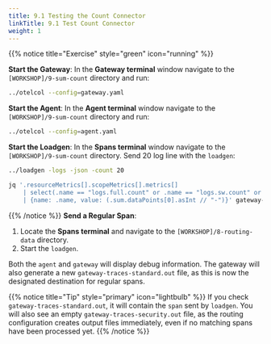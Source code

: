 ```yaml
---
title: 9.1 Testing the Count Connector
linkTitle: 9.1 Test Count Connector
weight: 1
---
```


{{% notice title="Exercise" style="green" icon="running" %}}

**Start the Gateway**: In the **Gateway terminal** window navigate to the `[WORKSHOP]/9-sum-count` directory and run:

```bash { title="Start the Gateway" }
../otelcol --config=gateway.yaml
```

**Start the Agent**: In the **Agent terminal** window navigate to the `[WORKSHOP]/9-sum-count` directory and run:

```bash { title="Start the Agent" }
../otelcol --config=agent.yaml
```

**Start the Loadgen**: In the **Spans terminal** window navigate to the `[WORKSHOP]/9-sum-count` directory. Send 20 log line with the `loadgen`:

```bash { title="Loadgen" }
../loadgen -logs -json -count 20
```


```bash
jq '.resourceMetrics[].scopeMetrics[].metrics[]
    | select(.name == "logs.full.count" or .name == "logs.sw.count" or .name == "logs.lotr.count" or .name == "logs.error.count")
    | {name: .name, value: (.sum.dataPoints[0].asInt // "-")}' gateway-metrics.out
```

{{% /notice %}}
**Send a Regular Span**:

1. Locate the **Spans terminal** and navigate to the `[WORKSHOP]/8-routing-data` directory.
2. Start the `loadgen`.

Both the `agent` and `gateway` will display debug information. The gateway will also generate a new `gateway-traces-standard.out` file, as this is now the designated destination for regular spans.

{{% notice title="Tip" style="primary" icon="lightbulb" %}}
If you check `gateway-traces-standard.out`, it will contain the `span` sent by `loadgen`. You will also see an empty `gateway-traces-security.out` file, as the routing configuration creates output files immediately, even if no matching spans have been processed yet.
{{% /notice %}}